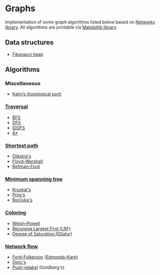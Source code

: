 # Graphs

Implementation of some graph algorithms listed below based on [Networkx library](https://networkx.org/).
All algorithms are printable via [Matplotlib library](https://matplotlib.org/).

## Data structures
- [Fibonacci heap](https://en.wikipedia.org/wiki/Fibonacci_heap)

## Algorithms
### Miscellaneous
- [Kahn’s (topological sort)](https://en.wikipedia.org/wiki/Topological_sorting)

### [Traversal](https://en.wikipedia.org/wiki/Graph_traversal)
- [BFS](https://en.wikipedia.org/wiki/Breadth-first_search)
- [DFS](https://en.wikipedia.org/wiki/Depth-first_search)
- [IDDFS](https://en.wikipedia.org/wiki/Iterative_deepening_depth-first_search)
- [A*](https://en.wikipedia.org/wiki/A*_search_algorithm)

### [Shortest path](https://en.wikipedia.org/wiki/Shortest_path_problem)
- [Dijkstra's](https://en.wikipedia.org/wiki/Dijkstra%27s_algorithm)
- [Floyd–Warshall](https://en.wikipedia.org/wiki/Floyd%E2%80%93Warshall_algorithm)
- [Bellman–Ford](https://en.wikipedia.org/wiki/Bellman%E2%80%93Ford_algorithm)

### [Minimum spanning tree](https://en.wikipedia.org/wiki/Minimum_spanning_tree)
- [Kruskal's](https://en.wikipedia.org/wiki/Kruskal%27s_algorithm)
- [Prim's](https://en.wikipedia.org/wiki/Prim%27s_algorithm)
- [Borůvka's](https://en.wikipedia.org/wiki/Bor%C5%AFvka%27s_algorithm)

### [Coloring](https://en.wikipedia.org/wiki/Graph_coloring)
- [Welsh–Powell](https://www.geeksforgeeks.org/welsh-powell-graph-colouring-algorithm/)
- [Recursive Largest First (LRF)](https://en.wikipedia.org/wiki/Recursive_largest_first_algorithm)
- [Degree of Saturation (DSatur)](https://en.wikipedia.org/wiki/DSatur)

### [Network flow](https://en.wikipedia.org/wiki/Network_flow_problem)
- [Ford–Fulkerson](https://en.wikipedia.org/wiki/Ford%E2%80%93Fulkerson_algorithm) ([Edmonds–Karp](https://en.wikipedia.org/wiki/Edmonds%E2%80%93Karp_algorithm))
- [Dinic's](https://en.wikipedia.org/wiki/Dinic%27s_algorithm)
- [Push-relabel](https://en.wikipedia.org/wiki/Push%E2%80%93relabel_maximum_flow_algorithm) (Goldberg's)
